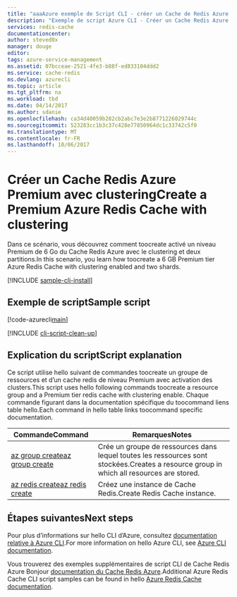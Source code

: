 ```yaml
---
title: "aaaAzure exemple de Script CLI - créer un Cache de Redis Azure Premium avec clustering | Documents Microsoft"
description: "Exemple de script Azure CLI - Créer un Cache Redis Azure Premium avec clustering"
services: redis-cache
documentationcenter: 
author: steved0x
manager: douge
editor: 
tags: azure-service-management
ms.assetid: 07bcceae-2521-4fe3-b88f-ed833104ddd2
ms.service: cache-redis
ms.devlang: azurecli
ms.topic: article
ms.tgt_pltfrm: na
ms.workload: tbd
ms.date: 04/14/2017
ms.author: sdanie
ms.openlocfilehash: ca34d40059b282cb2abc7e3e2b8771226029744c
ms.sourcegitcommit: 523283cc1b3c37c428e77850964dc1c33742c5f0
ms.translationtype: MT
ms.contentlocale: fr-FR
ms.lasthandoff: 10/06/2017
---
```

# <a name="create-a-premium-azure-redis-cache-with-clustering"></a><span data-ttu-id="e6775-103">Créer un Cache Redis Azure Premium avec clustering</span><span class="sxs-lookup"><span data-stu-id="e6775-103">Create a Premium Azure Redis Cache with clustering</span></span>

<span data-ttu-id="e6775-104">Dans ce scénario, vous découvrez comment toocreate activé un niveau Premium de 6 Go du Cache Redis Azure avec le clustering et deux partitions.</span><span class="sxs-lookup"><span data-stu-id="e6775-104">In this scenario, you learn how toocreate a 6 GB Premium tier Azure Redis Cache with clustering enabled and two shards.</span></span>

[!INCLUDE [sample-cli-install](../../../includes/sample-cli-install.md)]

## <a name="sample-script"></a><span data-ttu-id="e6775-105">Exemple de script</span><span class="sxs-lookup"><span data-stu-id="e6775-105">Sample script</span></span>

[!code-azurecli[main](../../../cli_scripts/redis-cache/create-premium-cache-cluster/create-premium-cache-cluster.sh "Azure Redis Cache")]

[!INCLUDE [cli-script-clean-up](../../../includes/redis-cli-script-clean-up.md)]

## <a name="script-explanation"></a><span data-ttu-id="e6775-106">Explication du script</span><span class="sxs-lookup"><span data-stu-id="e6775-106">Script explanation</span></span>

<span data-ttu-id="e6775-107">Ce script utilise hello suivant de commandes toocreate un groupe de ressources et d’un cache redis de niveau Premium avec activation des clusters.</span><span class="sxs-lookup"><span data-stu-id="e6775-107">This script uses hello following commands toocreate a resource group and a Premium tier redis cache with clustering enable.</span></span> <span data-ttu-id="e6775-108">Chaque commande figurant dans la documentation spécifique du toocommand liens table hello.</span><span class="sxs-lookup"><span data-stu-id="e6775-108">Each command in hello table links toocommand specific documentation.</span></span>

| <span data-ttu-id="e6775-109">Commande</span><span class="sxs-lookup"><span data-stu-id="e6775-109">Command</span></span> | <span data-ttu-id="e6775-110">Remarques</span><span class="sxs-lookup"><span data-stu-id="e6775-110">Notes</span></span> |
|---|---|
| [<span data-ttu-id="e6775-111">az group create</span><span class="sxs-lookup"><span data-stu-id="e6775-111">az group create</span></span>](https://docs.microsoft.com/cli/azure/group#create) | <span data-ttu-id="e6775-112">Crée un groupe de ressources dans lequel toutes les ressources sont stockées.</span><span class="sxs-lookup"><span data-stu-id="e6775-112">Creates a resource group in which all resources are stored.</span></span> |
| [<span data-ttu-id="e6775-113">az redis create</span><span class="sxs-lookup"><span data-stu-id="e6775-113">az redis create</span></span>](https://docs.microsoft.com/cli/azure/redis#create) | <span data-ttu-id="e6775-114">Créez une instance de Cache Redis.</span><span class="sxs-lookup"><span data-stu-id="e6775-114">Create Redis Cache instance.</span></span> |


## <a name="next-steps"></a><span data-ttu-id="e6775-115">Étapes suivantes</span><span class="sxs-lookup"><span data-stu-id="e6775-115">Next steps</span></span>

<span data-ttu-id="e6775-116">Pour plus d’informations sur hello CLI d’Azure, consultez [documentation relative à Azure CLI](https://docs.microsoft.com/cli/azure/overview).</span><span class="sxs-lookup"><span data-stu-id="e6775-116">For more information on hello Azure CLI, see [Azure CLI documentation](https://docs.microsoft.com/cli/azure/overview).</span></span>

<span data-ttu-id="e6775-117">Vous trouverez des exemples supplémentaires de script CLI de Cache Redis Azure Bonjour [documentation du Cache Redis Azure](../cli-samples.md).</span><span class="sxs-lookup"><span data-stu-id="e6775-117">Additional Azure Redis Cache CLI script samples can be found in hello [Azure Redis Cache documentation](../cli-samples.md).</span></span>
